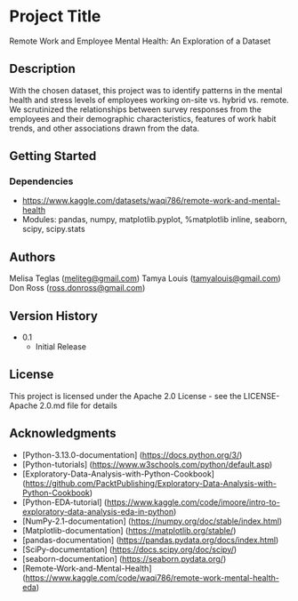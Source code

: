 # Project Title

Remote Work and Employee Mental Health: An Exploration of a Dataset

## Description

With the chosen dataset, this project was to identify patterns in the mental health and stress levels of employees working on-site vs. hybrid vs. remote. We scrutinized the relationships between survey responses from the employees and their demographic characteristics, features of work habit trends, and other associations drawn from the data.

## Getting Started

### Dependencies

* https://www.kaggle.com/datasets/waqi786/remote-work-and-mental-health
* Modules: pandas, numpy, matplotlib.pyplot, %matplotlib inline, seaborn, scipy, scipy.stats


## Authors

Melisa Teglas (meliteg@gmail.com)
Tamya Louis (tamyalouis@gmail.com)
Don Ross (ross.donross@gmail.com)

## Version History

* 0.1
    * Initial Release

## License

This project is licensed under the Apache 2.0 License - see the LICENSE-Apache 2.0.md file for details

## Acknowledgments

* [Python-3.13.0-documentation] (https://docs.python.org/3/)
* [Python-tutorials] (https://www.w3schools.com/python/default.asp)
* [Exploratory-Data-Analysis-with-Python-Cookbook] (https://github.com/PacktPublishing/Exploratory-Data-Analysis-with-Python-Cookbook)
* [Python-EDA-tutorial] (https://www.kaggle.com/code/imoore/intro-to-exploratory-data-analysis-eda-in-python)
* [NumPy-2.1-documentation] (https://numpy.org/doc/stable/index.html)
* [Matplotlib-documentation] (https://matplotlib.org/stable/)
* [pandas-documentation] (https://pandas.pydata.org/docs/index.html)
* [SciPy-documentation] (https://docs.scipy.org/doc/scipy/)
* [seaborn-documentation] (https://seaborn.pydata.org/)
* [Remote-Work-and-Mental-Health] (https://www.kaggle.com/code/waqi786/remote-work-mental-health-eda)

